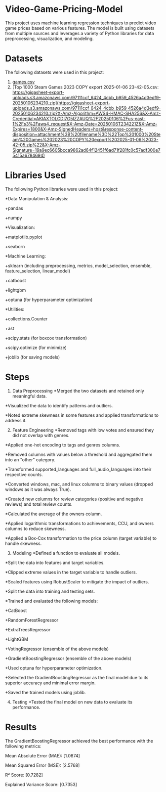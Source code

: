 # Video-Game-Pricing-Model
This project uses machine learning regression techniques to predict video game prices based on various features. The model is built using datasets from multiple sources and leverages a variety of Python libraries for data preprocessing, visualization, and modeling.

# __Datasets__
The following datasets were used in this project:
1. [games.csv](https://cdn-lfs.hf.co/repos/ea/91/ea91ddc132bbc09ba285428fb62ad8a1445f095f374365f846d0916e373ea7c6/c755572b804a5c43f4f005aacef23cadfe92ae77d03daebf908d521c81285821?response-content-disposition=attachment%3B+filename*%3DUTF-8%27%27games.csv%3B+filename%3D%22games.csv%22%3B&response-content-type=text%2Fcsv&Expires=1735972680&Policy=eyJTdGF0ZW1lbnQiOlt7IkNvbmRpdGlvbiI6eyJEYXRlTGVzc1RoYW4iOnsiQVdTOkVwb2NoVGltZSI6MTczNTk3MjY4MH19LCJSZXNvdXJjZSI6Imh0dHBzOi8vY2RuLWxmcy5oZi5jby9yZXBvcy9lYS85MS9lYTkxZGRjMTMyYmJjMDliYTI4NTQyOGZiNjJhZDhhMTQ0NWYwOTVmMzc0MzY1Zjg0NmQwOTE2ZTM3M2VhN2M2L2M3NTU1NzJiODA0YTVjNDNmNGYwMDVhYWNlZjIzY2FkZmU5MmFlNzdkMDNkYWViZjkwOGQ1MjFjODEyODU4MjE%7EcmVzcG9uc2UtY29udGVudC1kaXNwb3NpdGlvbj0qJnJlc3BvbnNlLWNvbnRlbnQtdHlwZT0qIn1dfQ__&Signature=sA38oeL7QgSgr11FrQMgjop4jqkYudUyPSNHDm4RanwRieAzXW4wr5pBkZ5Pn2XD1JhiBOgVu6UtQCE860kwAG6qXcSGinBL4u5TRsFWnJigNK4BL0JZ3VTvUgAmejsB5O06-kF9VRhYhc%7EYZNyOIMGI7GdNgMroNRDJUk9a%7E2iEp5hIh%7EYmwxyh82QELTT%7EWI3uOiBbyg-1P4uQ9xG6P3s-b6PoBNEe3lXgEsBuSjTHZ25pUaslfQH7Y4ZxofZnxZ6ht9HED-Ymh4%7EcdARQK0RUdE733LPNuDTaR6InsLZ6rLC9N5Nky7RCiG61q3hbU%7Ea45q3jrwHnCXPJIPHngg__&Key-Pair-Id=K3RPWS32NSSJCE)
2. [Top 1000 Steam Games 2023 COPY export 2025-01-06 23-42-05.csv: https://gigasheet-export-uploads.s3.amazonaws.com/97111ccf_6424_4cbb_b959_4526a4d3edf9-20250106234210.zip](https://gigasheet-export-uploads.s3.amazonaws.com/97111ccf_6424_4cbb_b959_4526a4d3edf9-20250106234210.zip?X-Amz-Algorithm=AWS4-HMAC-SHA256&X-Amz-Credential=AKIAXTOLCDI7G5IZZAUQ%2F20250106%2Fus-east-1%2Fs3%2Faws4_request&X-Amz-Date=20250106T234221Z&X-Amz-Expires=1800&X-Amz-SignedHeaders=host&response-content-disposition=attachment%3B%20filename%3D%22Top%201000%20Steam%20Games%202023%20COPY%20export%202025-01-06%2023-42-05.zip%22&X-Amz-Signature=19a9ec6605bcca9862ad64f12451f6ad71f281fc0c57adf300e75415a6784694)

# __Libraries Used__
The following Python libraries were used in this project:

  *Data Manipulation & Analysis:
   
   +pandas

   +numpy

  *Visualization:

   +matplotlib.pyplot

   +seaborn

  *Machine Learning:

   +sklearn (including preprocessing, metrics, model_selection, ensemble, feature_selection, linear_model)

   +catboost

   +lightgbm

   +optuna (for hyperparameter optimization)

  *Utilities:

   +collections.Counter

   +ast

   +scipy.stats (for boxcox transformation)

   +scipy.optimize (for minimize)

   +joblib (for saving models)

# __Steps__
1. Data Preprocessing
 *Merged the two datasets and retained only meaningful data.

 *Visualized the data to identify patterns and outliers.

 *Noted extreme skewness in some features and applied transformations to address it.

2. Feature Engineering
 *Removed tags with low votes and ensured they did not overlap with genres.

 *Applied one-hot encoding to tags and genres columns.

 *Removed columns with values below a threshold and aggregated them into an "other" category.

 *Transformed supported_languages and full_audio_languages into their respective counts.

 *Converted windows, mac, and linux columns to binary values (dropped windows as it was always True).

 *Created new columns for review categories (positive and negative reviews) and total review counts.

 *Calculated the average of the owners column.

 *Applied logarithmic transformations to achievements, CCU, and owners columns to reduce skewness.

 *Applied a Box-Cox transformation to the price column (target variable) to handle skewness.

3. Modeling
 *Defined a function to evaluate all models.

 *Split the data into features and target variables.

 *Clipped extreme values in the target variable to handle outliers.

 *Scaled features using RobustScaler to mitigate the impact of outliers.

 *Split the data into training and testing sets.

 *Trained and evaluated the following models:

  +CatBoost

  +RandomForestRegressor

  +ExtraTreesRegressor

  +LightGBM

  +VotingRegressor (ensemble of the above models)

  +GradientBoostingRegressor (ensemble of the above models)

  +Used optuna for hyperparameter optimization.

  +Selected the GradientBoostingRegressor as the final model due to its superior accuracy and minimal error margin.

  +Saved the trained models using joblib.

4. Testing
 *Tested the final model on new data to evaluate its performance.

# __Results__
The GradientBoostingRegressor achieved the best performance with the following metrics:

Mean Absolute Error (MAE): [1.0874]

Mean Squared Error (MSE): [2.5768]

R² Score: [0.7282]

Explained Variance Score: [0.7353]
